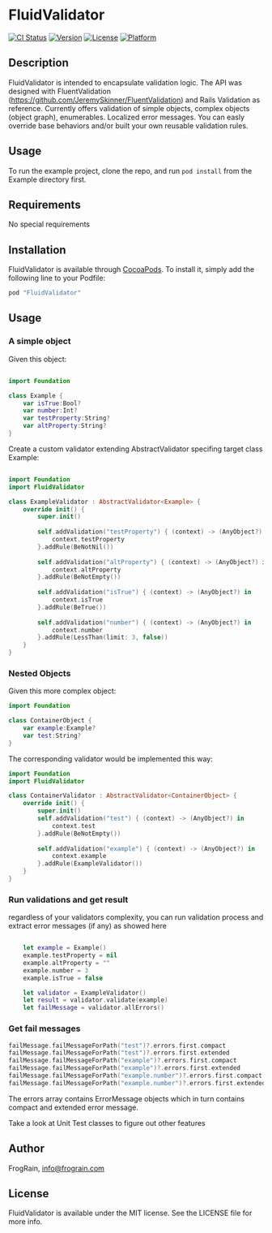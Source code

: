 # FluidValidator

[![CI Status](http://img.shields.io/travis/FrogRain/FluidValidator.svg?style=flat)](https://travis-ci.org/FrogRain/FluidValidator)
[![Version](https://img.shields.io/cocoapods/v/FluidValidator.svg?style=flat)](http://cocoapods.org/pods/FluidValidator)
[![License](https://img.shields.io/cocoapods/l/FluidValidator.svg?style=flat)](http://cocoapods.org/pods/FluidValidator)
[![Platform](https://img.shields.io/cocoapods/p/FluidValidator.svg?style=flat)](http://cocoapods.org/pods/FluidValidator)

## Description
FluidValidator is intended to encapsulate validation logic. The API was designed with FluentValidation (https://github.com/JeremySkinner/FluentValidation) and Rails Validation as reference.
  Currently offers validation of simple objects, complex objects (object graph), enumerables. Localized error messages. You can easly override base behaviors and/or built your own reusable validation rules.

## Usage

To run the example project, clone the repo, and run `pod install` from the Example directory first.

## Requirements
No special requirements

## Installation

FluidValidator is available through [CocoaPods](http://cocoapods.org). To install
it, simply add the following line to your Podfile:

```ruby
pod "FluidValidator"
```

## Usage
### A simple object
Given this object:

```swift

import Foundation

class Example {
    var isTrue:Bool?
    var number:Int?
    var testProperty:String?
    var altProperty:String?
}
```

Create a custom validator extending AbstractValidator specifing target class Example:

```swift

import Foundation
import FluidValidator

class ExampleValidator : AbstractValidator<Example> {
    override init() {
        super.init()
        
        self.addValidation("testProperty") { (context) -> (AnyObject?) in
            context.testProperty
        }.addRule(BeNotNil())
        
        self.addValidation("altProperty") { (context) -> (AnyObject?) in
            context.altProperty
        }.addRule(BeNotEmpty())
        
        self.addValidation("isTrue") { (context) -> (AnyObject?) in
            context.isTrue
        }.addRule(BeTrue())
        
        self.addValidation("number") { (context) -> (AnyObject?) in
            context.number
        }.addRule(LessThan(limit: 3, false))
    }
}
```
### Nested Objects
Given this more complex object:
```swift
import Foundation

class ContainerObject {
    var example:Example?
    var test:String?
}
```
The corresponding validator would be implemented this way:
```swift
import Foundation
import FluidValidator

class ContainerValidator : AbstractValidator<ContainerObject> {
    override init() {
        super.init()
        self.addValidation("test") { (context) -> (AnyObject?) in
            context.test
        }.addRule(BeNotEmpty())
        
        self.addValidation("example") { (context) -> (AnyObject?) in
            context.example
        }.addRule(ExampleValidator())
    }
}
```

### Run validations and get result

regardless of your validators complexity, you can run validation process and extract error messages (if any) as showed here

```swift

	let example = Example()
	example.testProperty = nil
	example.altProperty = ""
	example.number = 3
	example.isTrue = false

	let validator = ExampleValidator()
	let result = validator.validate(example)
	let failMessage = validator.allErrors()
```

### Get fail messages
```swift
failMessage.failMessageForPath("test")?.errors.first.compact
failMessage.failMessageForPath("test")?.errors.first.extended
failMessage.failMessageForPath("example")?.errors.first.compact
failMessage.failMessageForPath("example")?.errors.first.extended
failMessage.failMessageForPath("example.number")?.errors.first.compact
failMessage.failMessageForPath("example.number")?.errors.first.extended
```
The errors array contains ErrorMessage objects which in turn contains compact and extended error message.

Take a look at Unit Test classes to figure out other features



## Author

FrogRain, info@frograin.com

## License

FluidValidator is available under the MIT license. See the LICENSE file for more info.
